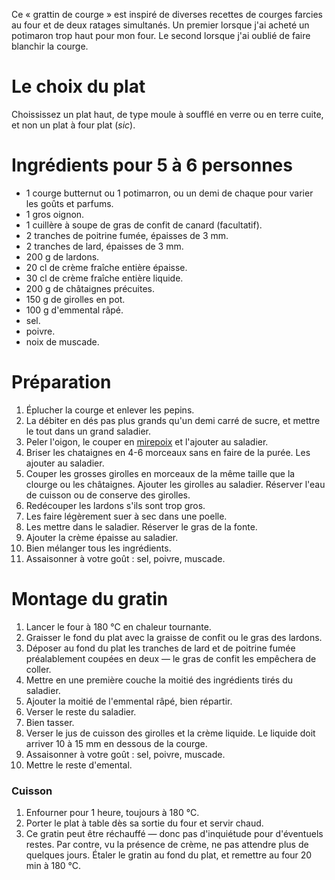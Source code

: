 Ce « grattin de courge » est inspiré de diverses recettes de courges
farcies au four et de deux ratages simultanés. Un premier lorsque j'ai
acheté un potimaron trop haut pour mon four. Le second lorsque j'ai
oublié de faire blanchir la courge.

# Le choix du plat<a id="sec-1" name="sec-1"></a>

Choississez un plat haut, de type moule à soufflé en verre ou en terre
cuite, et non un plat à four plat (*sic*).

# Ingrédients pour 5 à 6 personnes<a id="sec-2" name="sec-2"></a>

-   1 courge butternut ou 1 potimarron, ou un demi de chaque pour
    varier les goûts et parfums.
-   1 gros oignon.
-   1 cuillère à soupe de gras de confit de canard (facultatif).
-   2 tranches de poitrine fumée, épaisses de 3 mm.
-   2 tranches de lard, épaisses de 3 mm.
-   200 g de lardons.
-   20 cl de crème fraîche entière épaisse.
-   30 cl de crème fraîche entière liquide.
-   200 g de châtaignes précuites.
-   150 g de girolles en pot.
-   100 g d'emmental râpé.
-   sel.
-   poivre.
-   noix de muscade.

# Préparation <a id="sec-3" name="sec-3"></a>

1. Éplucher la courge et enlever les pepins.
2. La débiter en dés pas plus grands qu'un demi carré de sucre, et
   mettre le tout dans un grand saladier.
3. Peler l'oigon, le couper en
   [mirepoix](https://fr.wikipedia.org/wiki/Mirepoix_(cuisine)) et
   l'ajouter au saladier.
4. Briser les chataignes en 4-6 morceaux sans en faire de la
   purée. Les ajouter au saladier.
5. Couper les grosses girolles en morceaux de la même taille que la
   clourge ou les châtaignes. Ajouter les girolles au
   saladier. Réserver l'eau de cuisson ou de conserve des girolles.
6. Redécouper les lardons s'ils sont trop gros.
7. Les faire légèrement suer à sec dans une poelle.
8. Les mettre dans le saladier. Réserver le gras de la fonte.
9. Ajouter la crème épaisse au saladier.
10. Bien mélanger tous les ingrédients.
11. Assaisonner à votre goût : sel, poivre, muscade.

# Montage du gratin <a id="sec-4" name="sec-4"></a>

1.  Lancer le four à 180 °C en chaleur tournante.
2.  Graisser le fond du plat avec la graisse de confit ou le gras des
    lardons.
3.  Déposer au fond du plat les tranches de lard et de poitrine fumée
    préalablement coupées en deux — le gras de confit les empêchera
    de coller.
4.  Mettre en une première couche la moitié des ingrédients tirés du
    saladier.
5.  Ajouter la moitié de l'emmental râpé, bien répartir.
6.  Verser le reste du saladier.
7.  Bien tasser.
8.  Verser le jus de cuisson des girolles et la crème liquide. Le
    liquide doit arriver 10 à 15 mm en dessous de la courge.
9.  Assaisonner à votre goût : sel, poivre, muscade.
10. Mettre le reste d'emental.

### Cuisson<a id="sec-5-3" name="sec-5-3"></a>

1.  Enfourner pour 1 heure, toujours à 180 °C.
2.  Porter le plat à table dès sa sortie du four et servir chaud.
4.  Ce gratin peut être réchauffé — donc pas d'inquiétude pour
    d'éventuels restes. Par contre, vu la présence de crème, ne pas
    attendre plus de quelques jours. Étaler le gratin au fond du plat,
    et remettre au four 20 min à 180 °C.
